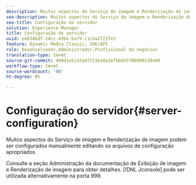 ```yaml
---
description: Muitos aspectos do Serviço de imagem e Renderização de imagem podem ser configurados manualmente editando os arquivos de configuração apropriados.
seo-description: Muitos aspectos do Serviço de imagem e Renderização de imagem podem ser configurados manualmente editando os arquivos de configuração apropriados.
seo-title: Configuração do servidor
solution: Experience Manager
title: Configuração do servidor
uuid: ee6346df-24cc-43be-ba79-c1cba2f237e3
feature: Dynamic Media Classic, SDK/API
role: Desenvolvedor,Administrador,Profissional de negócios
translation-type: tm+mt
source-git-commit: 469d1a5c43a972116a8a2efb0de5708800130a99
workflow-type: tm+mt
source-wordcount: '90'
ht-degree: 0%

---
```



# Configuração do servidor{#server-configuration}

Muitos aspectos do Serviço de imagem e Renderização de imagem podem ser configurados manualmente editando os arquivos de configuração apropriados.

Consulte a seção Administração da documentação de Exibição de imagem e Renderização de imagem para obter detalhes. [!DNL Jconsole] pode ser utilizada alternativamente na porta 999.
